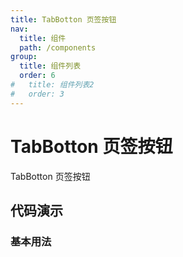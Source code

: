```yaml
---
title: TabBotton 页签按钮
nav:
  title: 组件
  path: /components
group:
  title: 组件列表
  order: 6
#   title: 组件列表2
#   order: 3
---
```


# TabBotton 页签按钮

TabBotton 页签按钮

## 代码演示

### 基本用法

<code src="./demo/basic.tsx"></code>

<API src="./index.tsx"></API>